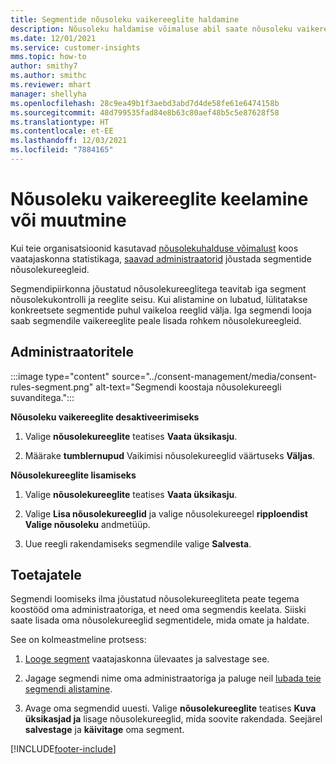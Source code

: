 ```yaml
---
title: Segmentide nõusoleku vaikereeglite haldamine
description: Nõusoleku haldamise võimaluse abil saate nõusoleku vaikereeglid keelata või muuta, kui alistamine on lubatud.
ms.date: 12/01/2021
ms.service: customer-insights
mms.topic: how-to
author: smithy7
ms.author: smithc
ms.reviewer: mhart
manager: shellyha
ms.openlocfilehash: 28c9ea49b1f3aebd3abd7d4de58fe61e6474158b
ms.sourcegitcommit: 48d799535fad84e8b63c80aef48b5c5e87628f58
ms.translationtype: HT
ms.contentlocale: et-EE
ms.lasthandoff: 12/03/2021
ms.locfileid: "7884165"
---
```

# <a name="disable-or-change-default-consent-rules"></a>Nõusoleku vaikereeglite keelamine või muutmine

Kui teie organisatsioonid kasutavad [nõusolekuhalduse võimalust](../consent-management/overview.md) koos vaatajaskonna statistikaga, [saavad administraatorid](activate-consent.md) jõustada segmentide nõusolekureegleid. 

Segmendipiirkonna jõustatud nõusolekureeglitega teavitab iga segment nõusolekukontrolli ja reeglite seisu. Kui alistamine on lubatud, lülitatakse konkreetsete segmentide puhul vaikeloa reeglid välja. Iga segmendi looja saab segmendile vaikereeglite peale lisada rohkem nõusolekureegleid. 

## <a name="for-administrators"></a>Administraatoritele

:::image type="content" source="../consent-management/media/consent-rules-segment.png" alt-text="Segmendi koostaja nõusolekureegli suvanditega.":::

**Nõusoleku vaikereeglite desaktiveerimiseks**

1. Valige **nõusolekureeglite** teatises **Vaata üksikasju**. 

1. Määrake **tumblernupud** Vaikimisi nõusolekureeglid väärtuseks **Väljas**.

**Nõusolekureeglite lisamiseks**

1. Valige **nõusolekureeglite** teatises **Vaata üksikasju**. 

1. Valige **Lisa nõusolekureeglid** ja valige nõusolekureegel **ripploendist Valige nõusoleku** andmetüüp.

1. Uue reegli rakendamiseks segmendile valige **Salvesta**.

## <a name="for-contributors"></a>Toetajatele

Segmendi loomiseks ilma jõustatud nõusolekureegliteta peate tegema koostööd oma administraatoriga, et need oma segmendis keelata. Siiski saate lisada oma nõusolekureeglid segmentidele, mida omate ja haldate.

See on kolmeastmeline protsess: 
1. [Looge segment](segments.md) vaatajaskonna ülevaates ja salvestage see. 

1. Jagage segmendi nime oma administraatoriga ja paluge neil [lubada teie segmendi alistamine](activate-consent.md). 

1. Avage oma segmendid uuesti. Valige **nõusolekureeglite** teatises **Kuva üksikasjad ja** lisage nõusolekureeglid, mida soovite rakendada. Seejärel **salvestage** ja **käivitage** oma segment.



[!INCLUDE[footer-include](../includes/footer-banner.md)] 
